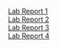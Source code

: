 [Lab Report 1](https://eleanormng.github.io/cse15l-lab-reports/lab-report-1.html)  
[Lab Report 2](https://eleanormng.github.io/cse15l-lab-reports/lab-report-2.html)  
[Lab Report 3](https://eleanormng.github.io/cse15l-lab-reports/lab-report-3.html)  
[Lab Report 4](https://eleanormng.github.io/cse15l-lab-reports/lab-report-4.html)  
